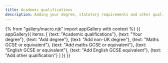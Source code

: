 ```yaml
---
title: Academic qualifications
description: Adding your degree, statutory requirements and other qualifications
---
```

{% from "gallery/macro.njk" import appGallery with context %}
{{ appGallery({
  items: [
    {text: "Academic qualifications"},
    {text: "Your degree"},
    {text: "Add degree"},
    {text: "Add non-UK degree"},
    {text: "Maths GCSE or equivalent"},
    {text: "Add maths GCSE or equivalent"},
    {text: "English GCSE or equivalent"},
    {text: "Add English GCSE equivalent"},
    {text: "Add other qualification"}
  ]
}) }}
